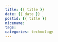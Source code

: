 ```yaml
---
title: {{ title }}
date: {{ date }}
postid: {{ title }}
nicename:
tags:
categories: technology
---
```

